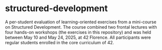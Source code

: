 # structured-development
A per-student evaluation of learning-oriented exercises from a mini-course on Structured Development. The course combined two frontal lectures with four hands-on workshops (the exercises in this repository) and was held between May 10 and May 24, 2025, at 42 Florence. All participants were regular students enrolled in the core curriculum of 42.
